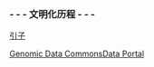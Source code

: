 
### - - - 文明化历程 - - - 

[引子](https://sparkly-earthworm-0106.notion.site/xilnz-4307)

[Genomic Data CommonsData Portal]( https://portal.gdc.cancer.gov/)

